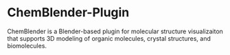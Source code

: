 # ChemBlender-Plugin
ChemBlender is a Blender-based plugin for molecular structure visualizaiton that supports 3D modeling of organic molecules, crystal structures, and biomolecules.
